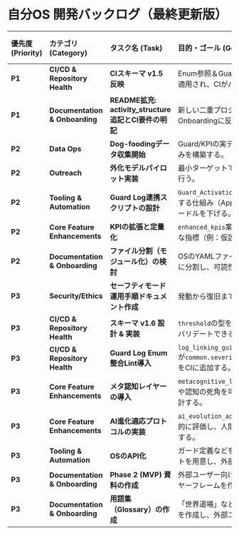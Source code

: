 
# 自分OS 開発バックログ（最終更新版）

| 優先度 (Priority) | カテゴリ (Category) | タスク名 (Task) | 目的・ゴール (Goal) | 関連ガード/原則 | 備考 (Status/Next Steps) |
| :--- | :--- | :--- | :--- | :--- | :--- |
| **P1** | **CI/CD & Repository Health** | **CIスキーマ v1.5 反映** | Enum参照＆Guard ID一意性を含むv1.5スキーマが`main`に適用され、CIがパスしていることを確認する。 | `G008` | **完了済み** |
| **P1** | **Documentation & Onboarding** | **README拡充: activity_structure追記とCI要件の明記** | 新しい二重プロジェクト構造とLearning-LoopをOnboardingに反映し、スキーマv1.5の要件を明記する。 | `G001`, `Phase 2 Requirements` | **次の着手タスク** |
| **P2** | **Data Ops** | **Dog-foodingデータ収集開始** | Guard/KPIの実データを定期的に取得し、可視化する仕組みを構築する。 | `実践的効果重視`, `kpis` | |
| **P2** | **Outreach** | **外化モデルパイロット実装** | 最小ターゲットで1ループ検証し、Guard Logと紐付けを行う。 | `acceleration_strategies` | |
| **P2** | **Tooling & Automation** | **Guard Log連携スクリプトの設計** | `Guard_Activation_Log`シートへの記録を省力化・自動化する仕組み（Apps Script等）を設計し、データ蓄積のハードルを下げる。 | `実践的効果重視`, `kpis` | |
| **P2** | **Core Feature Enhancements** | **KPIの拡張と定量化** | `enhanced_kpis`案を参考に、KPIをより具体的で測定可能な指標（例：仮説→行動の時間）に進化させる。 | `可観測性`, `実践的効果重視` | |
| **P2** | **Documentation & Onboarding** | **ファイル分割（モジュール化）の検討** | OSのYAMLファイルを`core`, `implementation`, `common`などに分割し、可読性とメンテナンス性を向上させる。 | `G006`, `オーバーエンジニアリング検知ガード` | |
| **P3** | **Security/Ethics** | **セーフティモード運用手順ドキュメント作成** | 発動から復旧までのフローを明文化する。 | `G008`, `G009` | |
| **P3** | **CI/CD & Repository Health** | **スキーマ v1.6 設計 & 実装** | `threshold`の型を厳格化し、Guard Log側のEnum参照もバリデートできるようスキーマを設計・更新する。 | `G008`, `可観測性` | **追加タスク** |
| **P3** | **CI/CD & Repository Health** | **Guard Log Enum整合Lint導入** | `log_linking_guidelines.data_format_example.severity`が`common.severity_levels`に必ず一致する静的チェックをCIに追加する。 | `G008`, `可観測性` | **追加タスク** |
| **P3** | **Core Feature Enhancements** | **メタ認知レイヤーの導入** | `metacognitive_layer`案を基に、思考パターンの自動検出や認知の死角を可視化する、より高次の自己監視機能を設計する。 | `supreme_purpose`, `可観測性` | |
| **P3** | **Core Feature Enhancements** | **AI進化適応プロトコルの実装** | `ai_evolution_adaptation`案を基に、AIの能力向上を定期的に評価し、人間とAIの役割を再配分する仕組みを具体化する。 | `ai_relationship`, `meta_rule` | |
| **P3** | **Tooling & Automation** | **OSのAPI化** | ガード定義などをJSONとしてエクスポートするスクリプトを用意し、外部ツールからの参照を容易にする。 | `Phase 3 Requirements` | |
| **P3** | **Documentation & Onboarding** | **Phase 2 (MVP) 資料の作成** | 外部ユーザー向けのREADMEやランディングページのワイヤーフレームを作成し、他者への共有準備を開始する。 | `Phase 2 Requirements` | |
| **P3** | **Documentation & Onboarding** | **用語集（Glossary）の作成** | 「世界道場」などOS固有の用語を解説するドキュメントを作成し、外部ユーザーの理解を助ける。 | `Phase 2 Requirements` | |

